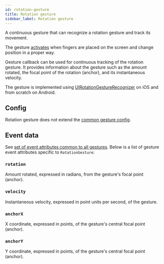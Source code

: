 ```yaml
---
id: rotation-gesture
title: Rotation gesture
sidebar_label: Rotation gesture
---
```


A continuous gesture that can recognize a rotation gesture and track its movement.

The gesture [activates](state.md#active) when fingers are placed on the screen and change position in a proper way.

Gesture callback can be used for continuous tracking of the rotation gesture. It provides information about the gesture such as the amount rotated, the focal point of the rotation (anchor), and its instantaneous velocity.

The gesture is implemented using [UIRotationGestureRecognizer](https://developer.apple.com/documentation/uikit/uirotationgesturerecognizer) on iOS and from scratch on Android.

## Config

Rotation gesture does not extend the [common gesture config](common-gesture).

## Event data

See [set of event attributes common to all gestures](common-gesture#event-data). Below is a list of gesture event attributes specific to `RotationGesture`:

### `rotation`

Amount rotated, expressed in radians, from the gesture's focal point (anchor).

### `velocity`

Instantaneous velocity, expressed in point units per second, of the gesture.

### `anchorX`

X coordinate, expressed in points, of the gesture's central focal point (anchor).

### `anchorY`

Y coordinate, expressed in points, of the gesture's central focal point (anchor).

